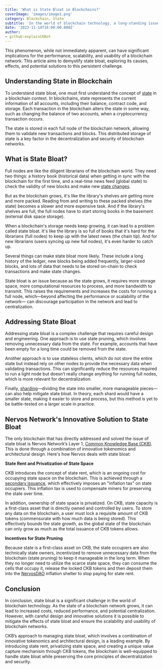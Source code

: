 ```yaml
---
title: 'What is State Bloat in Blockchains?'
coverImage: 'images/image1.png'
category: Blockchain, State
subtitle: 'In the world of blockchain technology, a long-standing issue is state bloat.'
date: '2023-11-14T16:00:00.000Z'
author: 
- github:explainCKBot
---
```


This phenomenon, while not immediately apparent, can have significant implications for the performance, scalability, and usability of a blockchain network. This article aims to demystify state bloat, exploring its causes, effects, and potential solutions to this persistent challenge.


## Understanding State in Blockchain

To understand state bloat, one must first understand the concept of [state](https://www.nervos.org/knowledge-base/state_and_state_change_%28explainCKBot%29) in a blockchain context. In blockchains, state represents the current information of all accounts, including their balance, contract code, and storage. Each transaction in the blockchain alters the state in some way, such as changing the balance of two accounts, when a cryptocurrency transaction occurs.

The state is stored in each full node of the blockchain network, allowing them to validate new transactions and blocks. This distributed storage of state is a key factor in the decentralization and security of blockchain networks.


## What is State Bloat?

Full nodes are like the diligent librarians of the blockchain world. They need two things: a history book (historical data) when getting in sync with the blockchain for the first time, and a real-time news feed (global state) to check the validity of new blocks and make new [state changes](https://www.nervos.org/knowledge-base/state_and_state_change_%28explainCKBot%29).

But as the blockchain grows, it's like the library's shelves are getting more and more packed. Reading from and writing to these packed shelves (the state) becomes a slower and more expensive task. And if the library's shelves are full, the full nodes have to start storing books in the basement (external disk space storage).

When a blockchain's storage needs keep growing, it can lead to a problem called state bloat. It's like the library is so full of books that it's hard for the librarians (full nodes) to keep up with the latest news (the chain tip). And for new librarians (users syncing up new full nodes), it's even harder to catch up.

Several things can make state bloat more likely. These include a long history of the ledger, new blocks being added frequently, larger-sized blocks, and lots of data that needs to be stored on-chain to check transactions and make state changes.

State bloat is an issue because as the state grows, it requires more storage space, more computational resources to process, and more bandwidth to transmit. This raises the requirements and increases the costs for running a full node, which—beyond affecting the performance or scalability of the network— can discourage participation in the network and lead to centralization.


## Addressing State Bloat 

Addressing state bloat is a complex challenge that requires careful design and engineering. One approach is to use state pruning, which involves removing unnecessary data from the state. For example, accounts that have been empty for a long time could be removed from the state.

Another approach is to use stateless clients, which do not store the entire state but instead rely on other nodes to provide the necessary data when validating transactions. This can significantly reduce the resources required to run a light node but doesn’t really change anything for running full nodes, which is more relevant for decentralization.

Finally, [sharding](https://www.nervos.org/knowledge-base/What_is_sharding_in_blockchain_(explainCKBot))—dividing the state into smaller, more manageable pieces—can also help mitigate state bloat. In theory, each shard would have a smaller state, making it easier to store and process, but this method is yet to be battle-tested on a larger scale in practice. 


## Nervos Network's Innovative Solution to State Bloat

The only blockchain that has directly addressed and solved the issue of state bloat is Nervos Network’s Layer 1, [Common Knowledge Base (CKB)](https://www.nervos.org/knowledge-base/nervos_overview_of_a_layered_blockchain). This is done through a combination of innovative tokenomics and architectural design. Here's how Nervos deals with state bloat:

**State Rent and Privatization of State Space**

CKB introduces the concept of state rent, which is an ongoing cost for occupying state space on the blockchain. This is achieved through a [secondary issuance](https://www.nervos.org/knowledge-base/tokenomics_of_nervos_network), which effectively imposes an "inflation tax" on state occupiers. This inflation tax is used to compensate miners for preserving the state over time.

In addition, ownership of state space is privatized. On CKB, state capacity is a first-class asset that is directly owned and controlled by users. To store any data on the blockchain, a user must lock a requisite amount of CKB tokens (commensurate with how much data is being stored). This effectively bounds the state growth, as the global state of the blockchain can only grow as much as the total issuance of CKB tokens allows.

**Incentives for State Pruning**

Because state is a first-class asset on CKB, the state occupiers are also technically state owners, incentivized to remove unnecessary data from the blockchain (state pruning) to keep it manageable in the long term. When they no longer need to utilize the scarce state space, they can consume the cells that occupy it, release the locked CKB tokens and then deposit them into the [NervosDAO](https://medium.com/nervosnetwork/nervos-dao-explained-95e33898b1c) inflation shelter to stop paying for state rent.


## Conclusion

In conclusion, state bloat is a significant challenge in the world of blockchain technology. As the state of a blockchain network grows, it can lead to increased costs, reduced performance, and potential centralization. However, with careful design and innovative solutions it is possible to mitigate the effects of state bloat and ensure the scalability and usability of blockchain networks. 

CKB’s approach to managing state bloat, which involves a combination of innovative tokenomics and architectural design, is a leading example. By introducing state rent, privatizing state space, and creating a unique value capture mechanism through CKB tokens, the blockchain is well-equipped to handle state bloat while preserving the core principles of decentralization and security.
